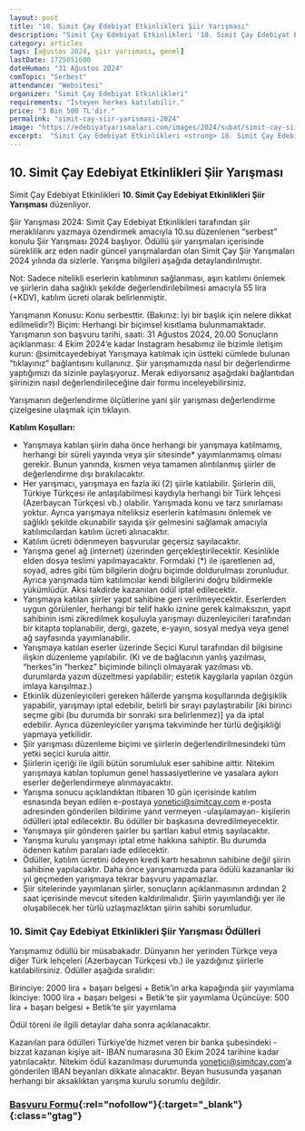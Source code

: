```yaml
---
layout: post
title: "10. Simit Çay Edebiyat Etkinlikleri Şiir Yarışması"
description: "Simit Çay Edebiyat Etkinlikleri '10. Simit Çay Edebiyat Etkinlikleri Şiir Yarışması' düzenliyor."
category: articles
tags: [ağustos 2024, şiir yarışması, genel]
lastDate: 1725051600
dateHuman: "31 Ağustos 2024"
comTopic: "Serbest"
attendance: "Websitesi"
organizer: "Simit Çay Edebiyat Etkinlikleri"
requirements: "İsteyen herkes katılabilir."
price: "3 Bin 500 TL'dir."
permalink: "simit-cay-siir-yarismasi-2024"
image: "https://edebiyatyarismalari.com/images/2024/subat/simit-cay-siir-yarismasi-2024.jpg"
excerpt:  "Simit Çay Edebiyat Etkinlikleri <strong> 10. Simit Çay Edebiyat Etkinlikleri Şiir Yarışması </strong> düzenliyor."
---
```


## 10. Simit Çay Edebiyat Etkinlikleri Şiir Yarışması
Simit Çay Edebiyat Etkinlikleri **10. Simit Çay Edebiyat Etkinlikleri Şiir Yarışması** düzenliyor.  

Şiir Yarışması 2024: Simit Çay Edebiyat Etkinlikleri tarafından şiir meraklılarını yazmaya özendirmek amacıyla  10.su düzenlenen “serbest” konulu Şiir Yarışması 2024 başlıyor. Ödüllü şiir yarışmaları içerisinde süreklilik arz eden nadir güncel yarışmalardan olan Simit Çay Şiir Yarışmaları 2024 yılında da sizlerle. Yarışma bilgileri aşağıda detaylandırılmıştır.

Not: Sadece nitelikli eserlerin katılımının sağlanması, aşırı katılımı önlemek ve şiirlerin daha sağlıklı şekilde değerlendirilebilmesi amacıyla 55 lira (+KDV), katılım ücreti olarak belirlenmiştir.

Yarışmanın Konusu: Konu serbesttir. (Bakınız: İyi bir başlık için nelere dikkat edilmelidir?)
Biçim: Herhangi bir biçimsel kısıtlama bulunmamaktadır.
Yarışmanın son başvuru tarihi, saati: 31 Ağustos 2024, 20.00
Sonuçların açıklanması: 4 Ekim 2024‘e kadar
Instagram hesabımız ile bizimle iletişim kurun: @simitcayedebiyat
Yarışmaya katılmak için üstteki cümlede bulunan “tıklayınız” bağlantısını kullanınız. Şiir yarışmamızda nasıl bir değerlendirme yaptığımızı da sizinle paylaşıyoruz. Merak ediyorsanız aşağıdaki bağlantıdan şiirinizin nasıl değerlendirileceğine dair formu inceleyebilirsiniz.

Yarışmanın değerlendirme ölçütlerine yani şiir yarışması değerlendirme çizelgesine ulaşmak için tıklayın.

**Katılım Koşulları:**
- Yarışmaya katılan şiirin daha önce herhangi bir yarışmaya katılmamış, herhangi bir süreli yayında veya şiir sitesinde* yayımlanmamış olması gerekir. Bunun yanında, kısmen veya tamamen alıntılanmış şiirler de değerlendirme dışı bırakılacaktır.
- Her yarışmacı, yarışmaya en fazla iki (2) şiirle katılabilir. Şiirlerin dili, Türkiye Türkçesi ile anlaşılabilmesi kaydıyla herhangi bir Türk lehçesi (Azerbaycan Türkçesi vb.) olabilir. Yarışmada konu ve tarz sınırlaması yoktur. Ayrıca yarışmaya niteliksiz eserlerin katılmasını önlemek ve sağlıklı şekilde okunabilir sayıda şiir gelmesini sağlamak amacıyla katılımcılardan katılım ücreti alınacaktır.
- Katılım ücreti ödenmeyen başvurular geçersiz sayılacaktır.
- Yarışma genel ağ (internet) üzerinden gerçekleştirilecektir. Kesinlikle elden dosya teslimi yapılmayacaktır. Formdaki (*) ile işaretlenen ad, soyad, adres gibi tüm bilgilerin doğru biçimde doldurulması zorunludur. Ayrıca yarışmada tüm katılımcılar kendi bilgilerini doğru bildirmekle yükümlüdür. Aksi takdirde kazanılan ödül iptal edilecektir.
- Yarışmaya katılan şiirler yapıt sahibine geri verilmeyecektir. Eserlerden uygun görülenler, herhangi bir telif hakkı iznine gerek kalmaksızın, yapıt sahibinin ismi zikredilmek koşuluyla yarışmayı düzenleyicileri tarafından bir kitapta toplanabilir, dergi, gazete, e-yayın, sosyal medya veya genel ağ sayfasında yayımlanabilir.
- Yarışmaya katılan eserler üzerinde Seçici Kurul tarafından dil bilgisine ilişkin düzenleme yapılabilir. (Ki ve de bağlacının yanlış yazılması, “herkes”in “herkez” biçiminde bilinçli olmayarak yazılması vb. durumlarda yazım düzeltmesi yapılabilir; estetik kaygılarla yapılan özgün imlaya karışılmaz.)
- Etkinlik düzenleyicileri gereken hâllerde yarışma koşullarında değişiklik yapabilir, yarışmayı iptal edebilir, belirli bir sırayı paylaştırabilir [iki birinci seçme gibi (bu durumda bir sonraki sıra belirlenmez)] ya da iptal edebilir. Ayrıca düzenleyiciler yarışma takviminde her türlü değişikliği yapmaya yetkilidir.
- Şiir yarışması düzenleme biçimi ve şiirlerin değerlendirilmesindeki tüm yetki seçici kurula aittir.
- Şiirlerin içeriği ile ilgili bütün sorumluluk eser sahibine aittir. Nitekim yarışmaya katılan toplumun genel hassasiyetlerine ve yasalara aykırı eserler değerlendirmeye alınmayacaktır.
- Yarışma sonucu açıklandıktan itibaren 10 gün içerisinde katılım esnasında beyan edilen e-postaya yonetici@simitcay.com e-posta adresinden gönderilen bildirime yanıt vermeyen -ulaşılamayan- kişilerin ödülleri iptal edilecektir. Bu ödüller bir başkasına devredilmeyecektir.
- Yarışmaya şiir gönderen şairler bu şartları kabul etmiş sayılacaktır.
- Yarışma kurulu yarışmayı iptal etme hakkına sahiptir. Bu durumda ödenen katılım paraları iade edilecektir.
- Ödüller, katılım ücretini ödeyen kredi kartı hesabının sahibine değil şiirin sahibine yapılacaktır. Daha önce yarışmamızda para ödülü kazananlar iki yıl geçmeden yarışmaya tekrar başvuru yapamazlar.
- Şiir sitelerinde yayımlanan şiirler, sonuçların açıklanmasının ardından 2 saat içerisinde mevcut siteden kaldırılmalıdır. Şiirin yayımlandığı yer ile oluşabilecek her türlü uzlaşmazlıktan şiirin sahibi sorumludur.


### 10. Simit Çay Edebiyat Etkinlikleri Şiir Yarışması Ödülleri
Yarışmamız ödüllü bir müsabakadır. Dünyanın her yerinden Türkçe veya diğer Türk lehçeleri (Azerbaycan Türkçesi vb.) ile yazdığınız şiirlerle katılabilirsiniz. Ödüller aşağıda sıralıdır:

Birinciye: 2000 lira + başarı belgesi + Betik’in arka kapağında şiir yayımlama
İkinciye: 1000 lira + başarı belgesi + Betik’te şiir yayımlama
Üçüncüye: 500 lira + başarı belgesi + Betik’te şiir yayımlama

Ödül töreni ile ilgili detaylar daha sonra açıklanacaktır.

Kazanılan para ödülleri Türkiye’de hizmet veren bir banka şubesindeki -bizzat kazanan kişiye ait- IBAN numarasına 30 Ekim 2024 tarihine kadar yatırılacaktır. Nitekim ödül kazanılması durumunda yonetici@simitcay.com’a gönderilen IBAN beyanları dikkate alınacaktır. Beyan hususunda yaşanan herhangi bir aksaklıktan yarışma kurulu sorumlu değildir.


### [Başvuru Formu](https://www.magaza.simitcay.com/urun/10-simit-cay-edebiyat-etkinlikleri-siir-yarismasi-katilim-formu/?ref=edebiyatyarismalari.com){:rel="nofollow"}{:target="_blank"}{:class="gtag"}